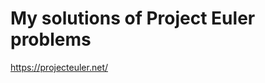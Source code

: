 
My solutions of Project Euler problems
======================================

https://projecteuler.net/
